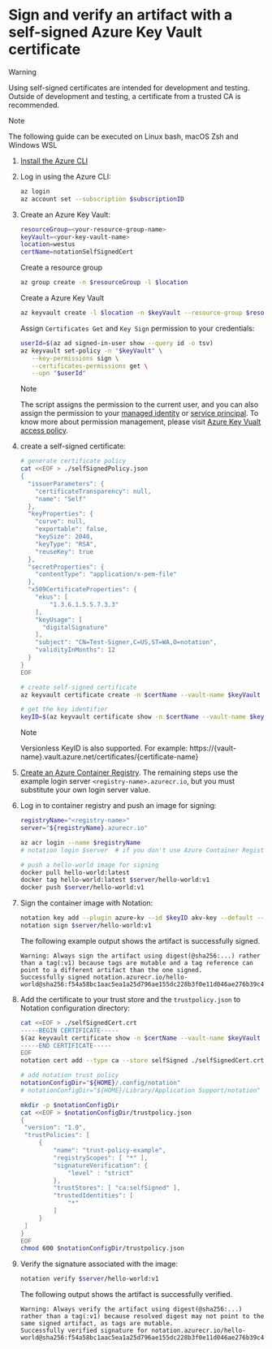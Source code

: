 # Sign and verify an artifact with a self-signed Azure Key Vault certificate
> [!WARNING]
> Using self-signed certificates are intended for development and testing. Outside of development and testing, a certificate from a trusted CA is recommended.

> [!NOTE]
> The following guide can be executed on Linux bash, macOS Zsh and Windows WSL
1. [Install the Azure CLI](https://learn.microsoft.com/cli/azure/install-azure-cli)
2. Log in using the Azure CLI:
   ```sh
   az login
   az account set --subscription $subscriptionID
   ```
3. Create an Azure Key Vault:
   ```sh
   resourceGroup=<your-resource-group-name>
   keyVault=<your-key-vault-name>
   location=westus
   certName=notationSelfSignedCert
   ```
   Create a resource group
   ```sh
   az group create -n $resourceGroup -l $location
   ```
   Create a Azure Key Vault
   ```sh
   az keyvault create -l $location -n $keyVault --resource-group $resourceGroup
   ```
   Assign `Certificates Get` and `Key Sign` permission to your credentials:
   ```sh
   userId=$(az ad signed-in-user show --query id -o tsv)
   az keyvault set-policy -n "$keyVault" \
      --key-permissions sign \
      --certificates-permissions get \
      --upn "$userId"
   ```
   > [!NOTE]
   > The script assigns the permission to the current user, and you can also assign the permission to your [managed identity](https://learn.microsoft.com/azure/active-directory/managed-identities-azure-resources/overview) or [service principal](https://learn.microsoft.com/azure/active-directory/develop/app-objects-and-service-principals?tabs=browser).
   > To know more about permission management, please visit [Azure Key Vualt access policy](https://learn.microsoft.com/azure/key-vault/general/assign-access-policy?tabs=azure-portal).
4. create a self-signed certificate:
   ```sh
   # generate certificate policy
   cat <<EOF > ./selfSignedPolicy.json
   {
     "issuerParameters": {
       "certificateTransparency": null,
       "name": "Self"
     },
     "keyProperties": {
       "curve": null,
       "exportable": false,
       "keySize": 2048,
       "keyType": "RSA",
       "reuseKey": true
     },
     "secretProperties": {
       "contentType": "application/x-pem-file"
     },
     "x509CertificateProperties": {
       "ekus": [
           "1.3.6.1.5.5.7.3.3"
       ],
       "keyUsage": [
         "digitalSignature"
       ],
       "subject": "CN=Test-Signer,C=US,ST=WA,O=notation",
       "validityInMonths": 12
     }
   }
   EOF

   # create self-signed certificate
   az keyvault certificate create -n $certName --vault-name $keyVault -p @selfSignedPolicy.json

   # get the key identifier
   keyID=$(az keyvault certificate show -n $certName --vault-name $keyVault --query 'kid' -o tsv)
   ```

   > [!NOTE]
   > Versionless KeyID is also supported. For example: https://{vault-name}.vault.azure.net/certificates/{certificate-name}
5. [Create an Azure Container Registry](https://learn.microsoft.com/azure/container-registry/container-registry-get-started-portal?tabs=azure-cli). The remaining steps use the example login server `<registry-name>.azurecr.io`, but you must substitute your own login server value.
6. Log in to container registry and push an image for signing:
   ```sh
   registryName="<registry-name>"
   server="${registryName}.azurecr.io"
   
   az acr login --name $registryName
   # notation login $server  # if you don't use Azure Container Registry

   # push a hello-world image for signing
   docker pull hello-world:latest
   docker tag hello-world:latest $server/hello-world:v1
   docker push $server/hello-world:v1
   ```
7. Sign the container image with Notation:
   ```sh
   notation key add --plugin azure-kv --id $keyID akv-key --default --plugin-config self_signed=true
   notation sign $server/hello-world:v1
   ```

   The following example output shows the artifact is successfully signed.
   ```text
   Warning: Always sign the artifact using digest(@sha256:...) rather than a tag(:v1) because tags are mutable and a tag reference can point to a different artifact than the one signed.
   Successfully signed notation.azurecr.io/hello-world@sha256:f54a58bc1aac5ea1a25d796ae155dc228b3f0e11d046ae276b39c4bf2f13d8c4
   ```
8. Add the certificate to your trust store and the `trustpolicy.json` to Notation configuration directory:
   ```sh
   cat <<EOF > ./selfSignedCert.crt
   -----BEGIN CERTIFICATE-----
   $(az keyvault certificate show -n $certName --vault-name $keyVault --query 'cer' -o tsv)
   -----END CERTIFICATE-----
   EOF
   notation cert add --type ca --store selfSigned ./selfSignedCert.crt
   
   # add notation trust policy
   notationConfigDir="${HOME}/.config/notation"                        # for Linux and WSL
   # notationConfigDir="${HOME}/Library/Application Support/notation"  # for macOS

   mkdir -p $notationConfigDir
   cat <<EOF > $notationConfigDir/trustpolicy.json
   {
    "version": "1.0",
    "trustPolicies": [
        {
            "name": "trust-policy-example",
            "registryScopes": [ "*" ],
            "signatureVerification": {
                "level" : "strict" 
            },
            "trustStores": [ "ca:selfSigned" ],
            "trustedIdentities": [
                "*"
            ]
        }
    ]
   }
   EOF
   chmod 600 $notationConfigDir/trustpolicy.json
   ```
9. Verify the signature associated with the image:
   ```sh
   notation verify $server/hello-world:v1
   ```
   The following output shows the artifact is successfully verified.
   ```text
   Warning: Always verify the artifact using digest(@sha256:...) rather than a tag(:v1) because resolved digest may not point to the same signed artifact, as tags are mutable.
   Successfully verified signature for notation.azurecr.io/hello-world@sha256:f54a58bc1aac5ea1a25d796ae155dc228b3f0e11d046ae276b39c4bf2f13d8c4
   ```
